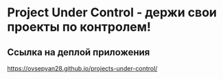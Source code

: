 # Project Under Control - держи свои проекты по контролем!

## Ссылка на деплой приложения

https://ovsepyan28.github.io/projects-under-control/
